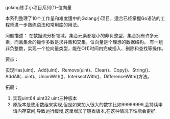 golang练手小项目系列(1)-位向量

本系列整理了10个工作量和难度适中的Golang小项目，适合已经掌握Go语法的工程师进一步熟练语法和常用库的用法。

问题描述：
在数据流分析领域，集合元素都是小的非负整型，集合拥有许多元素，而且集合的操作多数是求并集和交集，位向量是个理想的数据结构。
有一组非负整数，实现一个位向量类型，能在O(1)时间内完成插入、删除和查找等操作。

要点：

实现Has(uint)、Add(uint)、Remove(uint)、Clear()、Copy()、String()、AddAll(…uint)、UnionWith()、IntersectWith()、DifferenceWith()方法。


拓展：
1. 实现uint64 uint32 uint三种版本
2. 原版本是使用数组来实现,但是如果加入很大的数字比如99999999,会持续申请内存空间,导致运行缓慢,这里增加了链表版本,在这种情况下性能会更好.